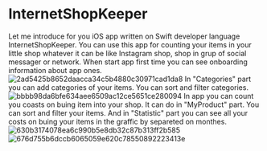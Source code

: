 # InternetShopKeeper

Let me introduce for you iOS app written on Swift developer language InternetShopKeeper.
You can use this app for counting your items in your little shop whatever it can be like Instagram shop, shop in grup of social messager or network.
When start app first time you can see onboarding information about app ones.
![2ad5425b8652daacca34c5b4880c30971cad1da8](https://user-images.githubusercontent.com/15982074/112944428-78294280-913b-11eb-9b5e-93b00e62ed3b.gif)
In "Categories" part you can add categories of your items.
You can sort and filter categories.
![bbbb98da6bfe634aee6509ac12ce5651ce280094](https://user-images.githubusercontent.com/15982074/112946892-be33d580-913e-11eb-87e7-eb7d8a2ef8de.gif)
In app you can count you coasts on buing item into your shop. It can do in "MyProduct" part. 
You can sort and filter your items.
And in "Statistic" part you can see all your costs on buing your items in the graffic by separeted on monthes.
![630b3174078ea6c990b5e8db32c87b313ff2b585](https://user-images.githubusercontent.com/15982074/112949669-26d08180-9142-11eb-8b81-af9e214c6cbe.gif)
![676d755b6dccb6065059e620c78550892223413e](https://user-images.githubusercontent.com/15982074/112949700-2cc66280-9142-11eb-8e0e-acc6db849386.gif)


